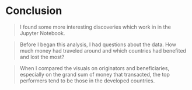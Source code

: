 # Conclusion
> I found some more interesting discoveries which work in in the Jupyter Notebook.

> Before I began this analysis, I had questions about the data. How much money had traveled around and which countries had benefited and lost the most? 

> When I compared the visuals on originators and beneficiaries, especially on the grand sum of money that transacted, the top performers tend to be those in the developed countries.

